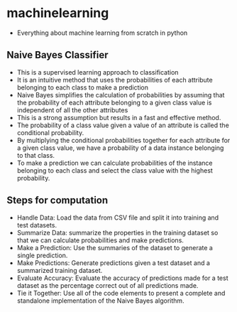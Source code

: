 # machinelearning

* Everything about machine learning from scratch in python


## Naive Bayes Classifier
* This is a supervised learning approach to classification
* It is an intuitive method that uses the probabilities of each attribute belonging to each class to make a prediction
* Naive Bayes simplifies the calculation of probabilities by assuming that the probability of each attribute belonging to a given class value is independent of all the other attributes
* This is a strong assumption but results in a fast and effective method.
* The probability of a class value given a value of an attribute is called the conditional probability. 
* By multiplying the conditional probabilities together for each attribute for a given class value, we have a probability of a data instance belonging to that class.
* To make a prediction we can calculate probabilities of the instance belonging to each class and select the class value with the highest probability.

## Steps for computation
* Handle Data: Load the data from CSV file and split it into training and test datasets.
* Summarize Data: summarize the properties in the training dataset so that we can calculate probabilities and make predictions.
* Make a Prediction: Use the summaries of the dataset to generate a single prediction.
* Make Predictions: Generate predictions given a test dataset and a summarized training dataset.
* Evaluate Accuracy: Evaluate the accuracy of predictions made for a test dataset as the percentage correct out of all predictions made.
* Tie it Together: Use all of the code elements to present a complete and standalone implementation of the Naive Bayes algorithm.

